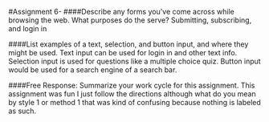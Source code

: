 #Assignment 6-
####Describe any forms you've come across while browsing the web. What purposes do the serve?
Submitting, subscribing, and login in  

####List examples of a text, selection, and button input, and where they might be used.
Text input can be used for login in and other text info. Selection input is used for questions like a multiple choice quiz. Button input would be used for a search engine of a search bar.

####Free Response: Summarize your work cycle for this assignment.
This assignment was fun I just follow the directions although what do you mean by style 1 or method 1 that was kind of confusing because nothing is labeled as such.
